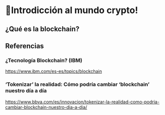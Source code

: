 # 🚀Introdicción al mundo crypto!

## ¿Qué es la blockchain?

## Referencias

### ¿Tecnología Blockchain? (IBM)
https://www.ibm.com/es-es/topics/blockchain

### ‘Tokenizar’ la realidad: Cómo podría cambiar ‘blockchain’ nuestro día a día
https://www.bbva.com/es/innovacion/tokenizar-la-realidad-como-podria-cambiar-blockchain-nuestro-dia-a-dia/


###
